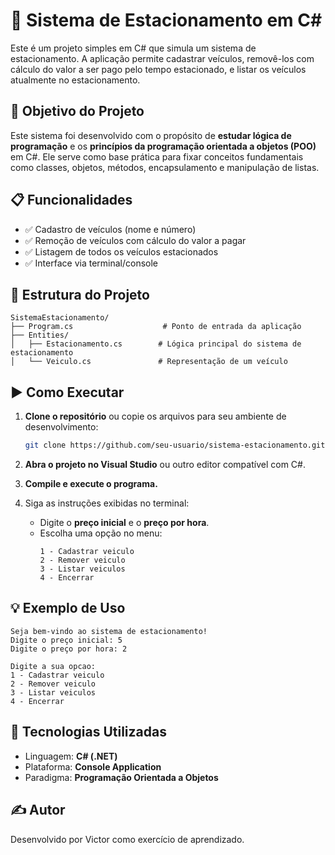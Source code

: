 # 🚗 Sistema de Estacionamento em C#

Este é um projeto simples em C# que simula um sistema de estacionamento. A aplicação permite cadastrar veículos, removê-los com cálculo do valor a ser pago pelo tempo estacionado, e listar os veículos atualmente no estacionamento.

## 🎯 Objetivo do Projeto

Este sistema foi desenvolvido com o propósito de **estudar lógica de programação** e os **princípios da programação orientada a objetos (POO)** em C#. Ele serve como base prática para fixar conceitos fundamentais como classes, objetos, métodos, encapsulamento e manipulação de listas.

## 📋 Funcionalidades

- ✅ Cadastro de veículos (nome e número)
- ✅ Remoção de veículos com cálculo do valor a pagar
- ✅ Listagem de todos os veículos estacionados
- ✅ Interface via terminal/console

## 📁 Estrutura do Projeto

```
SistemaEstacionamento/
├── Program.cs                    # Ponto de entrada da aplicação
├── Entities/
│   ├── Estacionamento.cs        # Lógica principal do sistema de estacionamento
│   └── Veiculo.cs               # Representação de um veículo
```

## ▶️ Como Executar

1. **Clone o repositório** ou copie os arquivos para seu ambiente de desenvolvimento:
   ```bash
   git clone https://github.com/seu-usuario/sistema-estacionamento.git
   ```

2. **Abra o projeto no Visual Studio** ou outro editor compatível com C#.

3. **Compile e execute o programa.**

4. Siga as instruções exibidas no terminal:
   - Digite o **preço inicial** e o **preço por hora**.
   - Escolha uma opção no menu:
     ```
     1 - Cadastrar veiculo
     2 - Remover veiculo
     3 - Listar veiculos
     4 - Encerrar
     ```

## 💡 Exemplo de Uso

```
Seja bem-vindo ao sistema de estacionamento!
Digite o preço inicial: 5
Digite o preço por hora: 2

Digite a sua opcao:
1 - Cadastrar veiculo
2 - Remover veiculo
3 - Listar veiculos
4 - Encerrar
```

## 🧱 Tecnologias Utilizadas

- Linguagem: **C# (.NET)**
- Plataforma: **Console Application**
- Paradigma: **Programação Orientada a Objetos**

## ✍️ Autor

Desenvolvido por Victor como exercício de aprendizado.

